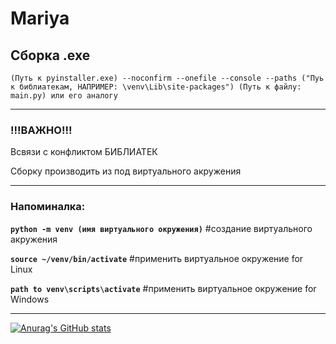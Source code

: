 # Mariya

## Сборка .exe

`(Путь к pyinstaller.exe) --noconfirm --onefile --console --paths ("Пуь к библиатекам, НАПРИМЕР: \venv\Lib\site-packages") (Путь к файлу: main.py) или его аналогу`
____

### !!!ВАЖНО!!!
Всвязи с конфликтом БИБЛИАТЕК 

Сборку производить из под виртуального акружения
____

### Напоминалка: 
**`python -m venv (имя виртуального окружения)`**   #создание виртуального акружения

**`source ~/venv/bin/activate`**                    #применить виртуальное окружение for Linux

**`path to venv\scripts\activate`**                 #применить виртуальное окружение for Windows
____

[![Anurag's GitHub stats](https://github-readme-stats.vercel.app/api?username=DELAGREEN&show_icons=true&theme=dark)](https://github.com/anuraghazra/github-readme-stats)
